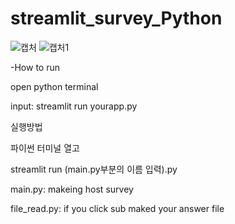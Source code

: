 # streamlit_survey_Python
![캡처](https://user-images.githubusercontent.com/79910104/156864201-a9de0a72-f974-4bd6-a97b-7c44f533f857.PNG)
![캡처1](https://user-images.githubusercontent.com/79910104/156864205-95329e4d-1735-4618-aae8-7527e4119d57.PNG)


-How to run

open python terminal

input: streamlit run yourapp.py 

실행방법

파이썬 터미널 열고 

streamlit run (main.py부분의 이름 입력).py 



main.py: makeing host survey

file_read.py: if you click sub maked your answer file
